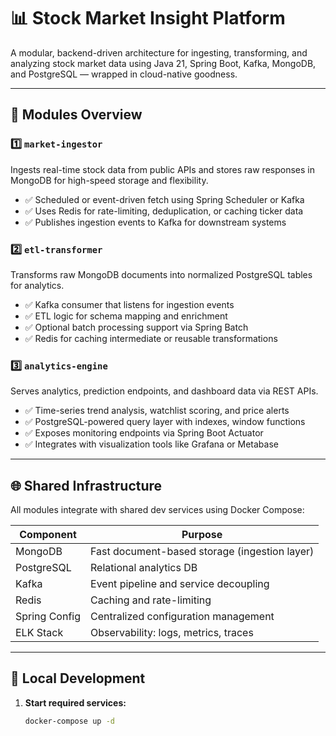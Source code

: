 # 📊 Stock Market Insight Platform

A modular, backend-driven architecture for ingesting, transforming, and analyzing stock market data using Java 21, Spring Boot, Kafka, MongoDB, and PostgreSQL — wrapped in cloud-native goodness.

---

## 🔧 Modules Overview

### 1️⃣ `market-ingestor`
Ingests real-time stock data from public APIs and stores raw responses in MongoDB for high-speed storage and flexibility.

- ✅ Scheduled or event-driven fetch using Spring Scheduler or Kafka
- ✅ Uses Redis for rate-limiting, deduplication, or caching ticker data
- ✅ Publishes ingestion events to Kafka for downstream systems

### 2️⃣ `etl-transformer`
Transforms raw MongoDB documents into normalized PostgreSQL tables for analytics.

- ✅ Kafka consumer that listens for ingestion events
- ✅ ETL logic for schema mapping and enrichment
- ✅ Optional batch processing support via Spring Batch
- ✅ Redis for caching intermediate or reusable transformations

### 3️⃣ `analytics-engine`
Serves analytics, prediction endpoints, and dashboard data via REST APIs.

- ✅ Time-series trend analysis, watchlist scoring, and price alerts
- ✅ PostgreSQL-powered query layer with indexes, window functions
- ✅ Exposes monitoring endpoints via Spring Boot Actuator
- ✅ Integrates with visualization tools like Grafana or Metabase

---

## 🌐 Shared Infrastructure

All modules integrate with shared dev services using Docker Compose:

| Component        | Purpose                                        |
|------------------|------------------------------------------------|
| MongoDB          | Fast document-based storage (ingestion layer) |
| PostgreSQL       | Relational analytics DB                        |
| Kafka            | Event pipeline and service decoupling         |
| Redis            | Caching and rate-limiting                     |
| Spring Config    | Centralized configuration management           |
| ELK Stack        | Observability: logs, metrics, traces          |

---

## 🚀 Local Development

1. **Start required services:**
   ```bash
   docker-compose up -d